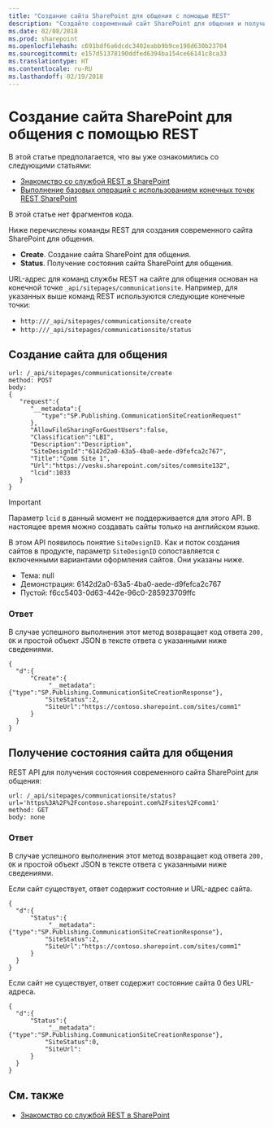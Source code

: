 ```yaml
---
title: "Создание сайта SharePoint для общения с помощью REST"
description: "Создайте современный сайт SharePoint для общения и получите его состояние, используя интерфейс REST."
ms.date: 02/08/2018
ms.prod: sharepoint
ms.openlocfilehash: c691bdf6a6dcdc3402eabb9b9ce198d630b23704
ms.sourcegitcommit: e157d51378190ddfed6394ba154ce66141c8ca33
ms.translationtype: HT
ms.contentlocale: ru-RU
ms.lasthandoff: 02/19/2018
---
```

# <a name="create-sharepoint-communication-site-using-rest"></a>Создание сайта SharePoint для общения с помощью REST

В этой статье предполагается, что вы уже ознакомились со следующими статьями:

- [Знакомство со службой REST в SharePoint](../sp-add-ins/get-to-know-the-sharepoint-rest-service.md)
- [Выполнение базовых операций с использованием конечных точек REST SharePoint](../sp-add-ins/complete-basic-operations-using-sharepoint-rest-endpoints.md)

В этой статье нет фрагментов кода.

Ниже перечислены команды REST для создания современного сайта SharePoint для общения.

- **Create**. Создание сайта SharePoint для общения.
- **Status**. Получение состояния сайта SharePoint для общения.

URL-адрес для команд службы REST на сайте для общения основан на конечной точке `_api/sitepages/communicationsite`. Например, для указанных выше команд REST используются следующие конечные точки:

- `http:///_api/sitepages/communicationsite/create`
- `http:///_api/sitepages/communicationsite/status`

## <a name="create-communication-site"></a>Создание сайта для общения

```
url: /_api/sitepages/communicationsite/create
method: POST
body:
{
   "request":{
      "__metadata":{
         "type":"SP.Publishing.CommunicationSiteCreationRequest"
      },
      "AllowFileSharingForGuestUsers":false,
      "Classification":"LBI",
      "Description":"Description",
      "SiteDesignId":"6142d2a0-63a5-4ba0-aede-d9fefca2c767",
      "Title":"Comm Site 1",
      "Url":"https://vesku.sharepoint.com/sites/commsite132",
      "lcid":1033
   }
}
```

> [!IMPORTANT]
> Параметр `lcid` в данный момент не поддерживается для этого API. В настоящее время можно создавать сайты только на английском языке. 

В этом API появилось понятие `SiteDesignID`. Как и поток создания сайтов в продукте, параметр `SiteDesignID` сопоставляется с включенными вариантами оформления сайтов. Они указаны ниже.

- Тема: null
- Демонстрация: 6142d2a0-63a5-4ba0-aede-d9fefca2c767
- Пустой: f6cc5403-0d63-442e-96c0-285923709ffc

### <a name="response"></a>Ответ

В случае успешного выполнения этот метод возвращает код ответа `200, OK` и простой объект JSON в тексте ответа с указанными ниже сведениями.

```
{
  "d":{
      "Create":{
           "__metadata":{"type":"SP.Publishing.CommunicationSiteCreationResponse"},
          "SiteStatus":2,
          "SiteUrl":"https://contoso.sharepoint.com/sites/comm1"
      }
  }
}
```


## <a name="get-communication-site-status"></a>Получение состояния сайта для общения

REST API для получения состояния современного сайта SharePoint для общения:

```
url: /_api/sitepages/communicationsite/status?url='https%3A%2F%2Fcontoso.sharepoint.com%2Fsites%2Fcomm1'
method: GET
body: none
```

### <a name="response"></a>Ответ

В случае успешного выполнения этот метод возвращает код ответа `200, OK` и простой объект JSON в тексте ответа с указанными ниже сведениями.
 
Если сайт существует, ответ содержит состояние и URL-адрес сайта.

```
{
  "d":{
      "Status":{
           "__metadata":{"type":"SP.Publishing.CommunicationSiteCreationResponse"},
          "SiteStatus":2,
          "SiteUrl":"https://contoso.sharepoint.com/sites/comm1"
      }
  }
}
```

Если сайт не существует, ответ содержит состояние сайта 0 без URL-адреса.

```
{
  "d":{
      "Status":{
           "__metadata":{"type":"SP.Publishing.CommunicationSiteCreationResponse"},
          "SiteStatus":0,
          "SiteUrl":
      }
  }
}
```

## <a name="see-also"></a>См. также

- [Знакомство со службой REST в SharePoint](../sp-add-ins/get-to-know-the-sharepoint-rest-service.md)